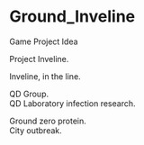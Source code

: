 # Ground_Inveline
Game Project Idea

Project Inveline.

Inveline, in the line.

QD Group.   
QD Laboratory infection research.




Ground zero protein.  
City outbreak.  
